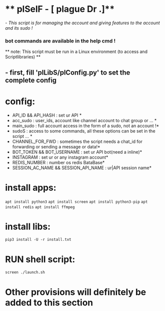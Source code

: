 # ** plSelF - [ plague Dr .]**
*- This script is for managing the account and giving features to the account and its sudo !*

### bot commands are available in the help cmd !
** note: This script must be run in a Linux environment (to access and Scriptlibraries) **

## - first, fill 'plLibS/plConfig.py' to set the complete config
# config:

* API_ID && API_HASH :  set ur API *
* acc_sudo :  user_ids, account like channel account to chat group or ... *
* main_sudo :  full account access in the form of a sudo, not an account !*
* sudoS :  access to some commands, all these options can be set in the script ... *
* CHANNEL_FOR_FWD :  sometimes the script needs a chat_id for forwarding or sending a message or data!*
* BOT_TOKEN && BOT_USERNAME :  set ur API bot(need a inline)*
* INSTAGRAM :  set ur or any instagram account*
* REDIS_NUMBER : number os redis BataBase*
* SESSION_AC_NAME && SESSION_API_NAME :  ur|API session name*

# install apps:
```apt install python3```
```apt install screen```
```apt install python3-pip```
```apt install redis```
```apt install ffmpeg```

# install libs:
```pip3 install -U -r install.txt```

# RUN shell script:
```screen ./launch.sh```

# Other provisions will definitely be added to this section